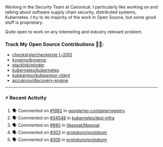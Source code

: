 Working in the Security Team at Canonical. I particularly like working on and talking about software supply chain security, distributed systems, Kubernetes. I try to do majority of the work in Open Source, but some good stuff is proprietary.

Quite open to work on any interesting and industry relevant problem. 

### Track My Open Source Contributions 👨‍💻: 
 - [checkstyle/checkstyle (~200)](https://github.com/checkstyle/checkstyle/pulls?q=is%3Apr+author%3AVyom-Yadav+is%3Amerged+)
 - [kyverno/kyverno](https://github.com/kyverno/kyverno/pulls?q=is%3Apr+author%3AVyom-Yadav+is%3Amerged+)
 - [stacklok/minder](https://github.com/stacklok/minder/pulls?q=is%3Apr+author%3AVyom-Yadav+is%3Amerged+)
 - [kubernetes/kubernetes](https://github.com/kubernetes/kubernetes/issues?q=is%3Aissue+author%3AVyom-Yadav)
 - [kubearmor/kubearmor-client](https://github.com/kubearmor/kubearmor-client/pulls?q=is%3Amerged+is%3Apr+author%3AVyom-Yadav+)
 - [accuknox/discovery-engine](https://github.com/accuknox/discovery-engine/pulls?q=is%3Amerged+is%3Apr+author%3AVyom-Yadav+)
---

### :zap: Recent Activity

<!--START_SECTION:activity-->
1. 🗣 Commented on [#1982](https://github.com/google/go-containerregistry/issues/1982#issuecomment-2747380148) in [google/go-containerregistry](https://github.com/google/go-containerregistry)
2. 🗣 Commented on [#34548](https://github.com/kubernetes/test-infra/pull/34548#issuecomment-2746230307) in [kubernetes/test-infra](https://github.com/kubernetes/test-infra)
3. 🗣 Commented on [#980](https://github.com/libexpat/libexpat/issues/980#issuecomment-2740364171) in [libexpat/libexpat](https://github.com/libexpat/libexpat)
4. 🗣 Commented on [#303](https://github.com/protobom/protobom/issues/303#issuecomment-2720571766) in [protobom/protobom](https://github.com/protobom/protobom)
5. 🗣 Commented on [#305](https://github.com/protobom/protobom/issues/305#issuecomment-2720508753) in [protobom/protobom](https://github.com/protobom/protobom)
<!--END_SECTION:activity-->
